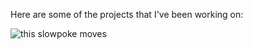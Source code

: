 Here are some of the projects that I've been working on:


<img src="https://github.com/h2kh/Hong-Kong-neighborhood-clustering/blob/master/gif1.gif" title="this slowpoke moves" />
